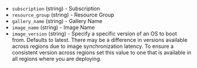 <!-- Code generated from the comments of the SharedImageGallery struct in builder/azure/arm/config.go; DO NOT EDIT MANUALLY -->

-   `subscription` (string) - Subscription
-   `resource_group` (string) - Resource Group
-   `gallery_name` (string) - Gallery Name
-   `image_name` (string) - Image Name
-   `image_version` (string) - Specify a specific version of an OS to boot from.
Defaults to latest. There may be a difference in versions available
across regions due to image synchronization latency. To ensure a consistent
version across regions set this value to one that is available in all
regions where you are deploying.
